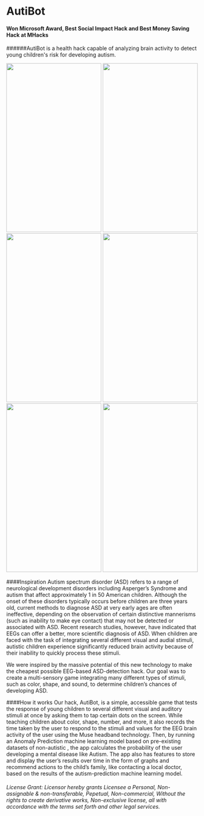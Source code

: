 # AutiBot
#### Won Microsoft Award, Best Social Impact Hack and Best Money Saving Hack at MHacks
######AutiBot is a health hack capable of analyzing brain activity to detect young children's risk for developing autism.

<img src="https://cloud.githubusercontent.com/assets/8840000/10413574/beb3a74a-6f7c-11e5-98f0-c88868a454e6.png" width="250" height="443.75" /> <img src="https://cloud.githubusercontent.com/assets/8840000/10413572/beb1c1be-6f7c-11e5-8b4d-293b903e7102.png" width="250" height="443.75" /> <img src="https://cloud.githubusercontent.com/assets/8840000/10413575/beb49736-6f7c-11e5-9b9a-cf147ccda5ce.png" width="250" height="443.75" /> <img src="https://cloud.githubusercontent.com/assets/8840000/10413576/beb53916-6f7c-11e5-9554-8e5d7078551a.png" width="250" height="443.75" /> <img src="https://cloud.githubusercontent.com/assets/8840000/10413577/beb61660-6f7c-11e5-9715-dd8b0b1b9a55.png" width="250" height="443.75" /> <img src="https://cloud.githubusercontent.com/assets/8840000/10413573/beb27334-6f7c-11e5-9ae6-cc3847dbd080.png" width="250" height="443.75" />

####Inspiration
Autism spectrum disorder (ASD) refers to a range of neurological development disorders including Asperger’s Syndrome and autism that affect approximately 1 in 50 American children. Although the onset of these disorders typically occurs before children are three years old, current methods to diagnose ASD at very early ages are often ineffective, depending on the observation of certain distinctive mannerisms (such as inability to make eye contact) that may not be detected or associated with ASD. Recent research studies, however, have indicated that EEGs can offer a better, more scientific diagnosis of ASD. When children are faced with the task of integrating several different visual and audial stimuli, autistic children experience significantly reduced brain activity because of their inability to quickly process these stimuli.

We were inspired by the massive potential of this new technology to make the cheapest possible EEG-based ASD-detection hack. Our goal was to create a multi-sensory game integrating many different types of stimuli, such as color, shape, and sound, to determine children’s chances of developing ASD.

####How it works
Our hack, AutiBot, is a simple, accessible game that tests the response of young children to several different visual and auditory stimuli at once by asking them to tap certain dots on the screen. While teaching children about color, shape, number, and more, it also records the time taken by the user to respond to the stimuli and values for the EEG brain activity of the user using the Muse headband technology. Then, by running an Anomaly Prediction machine learning model based on pre-existing datasets of non-autistic , the app calculates the probability of the user developing a mental disease like Autism. The app also has features to store and display the user’s results over time in the form of graphs and recommend actions to the child’s family, like contacting a local doctor, based on the results of the autism-prediction machine learning model.

<h6> License Grant: Licensor hereby grants Licensee a Personal, Non-assignable & non-transferable, Pepetual, Non-commercial, Without the rights to create derivative works, Non-exclusive license, all with accordance with the terms set forth and other legal services. </h6>

